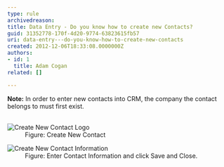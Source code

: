 ```yaml
---
type: rule
archivedreason: 
title: Data Entry - Do you know how to create new Contacts?
guid: 31352778-170f-4d20-9774-63823615fb57
uri: data-entry---do-you-know-how-to-create-new-contacts
created: 2012-12-06T18:33:08.0000000Z
authors:
- id: 1
  title: Adam Cogan
related: []

---
```



<strong>Note&#58;</strong> In order to enter new contacts into CRM, the company the contact belongs to
 must first exist.
<br><excerpt class='endintro'></excerpt><br>
<dl class="goodImage">
          <dt>
            <img src="/Communication/RulesToBetterCRMForUsers/PublishingImages/createNewContact.gif" alt="Create New Contact Logo" />
          </dt>
          <dd>
            Figure&#58; Create New Contact
          </dd>
        </dl>
        <dl class="goodImage">
          <dt>
            <img src="/Communication/RulesToBetterCRMForUsers/PublishingImages/NewContactEnterInformation.gif" alt="Create New Contact Information" />
          </dt>
          <dd>
            Figure&#58; Enter Contact Information and click Save and Close.
          </dd>
        </dl>



